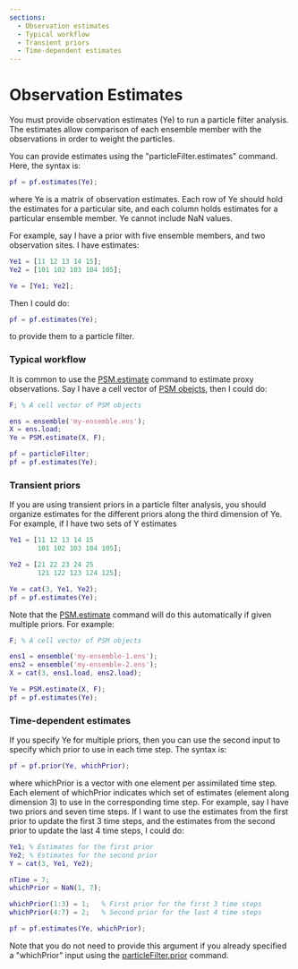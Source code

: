 ```yaml
---
sections:
  - Observation estimates
  - Typical workflow
  - Transient priors
  - Time-dependent estimates
---
```

# Observation Estimates
You must provide observation estimates (Ye) to run a particle filter analysis. The estimates allow comparison of each ensemble member with the observations in order to weight the particles.

You can provide estimates using the "particleFilter.estimates" command. Here, the syntax is:
```matlab
pf = pf.estimates(Ye);
```
where Ye is a matrix of observation estimates. Each row of Ye should hold the estimates for a particular site, and each column holds estimates for a particular ensemble member. Ye cannot include NaN values.

For example, say I have a prior with five ensemble members, and two observation sites. I have estimates:
```matlab
Ye1 = [11 12 13 14 15];
Ye2 = [101 102 103 104 105];

Ye = [Ye1; Ye2];
```
Then I could do:
```matlab
pf = pf.estimates(Ye);
```
to provide them to a particle filter.

### Typical workflow
It is common to use the [PSM.estimate](../PSM/estimate) command to estimate proxy observations. Say I have a cell vector of [PSM obejcts](../PSM/object), then I could do:
```matlab
F; % A cell vector of PSM objects

ens = ensemble('my-ensemble.ens');
X = ens.load;
Ye = PSM.estimate(X, F);

pf = particleFilter;
pf = pf.estimates(Ye);
```

### Transient priors
If you are using transient priors in a particle filter analysis, you should organize estimates for the different priors along the third dimension of Ye. For example, if I have two sets of Y estimates
```matlab
Ye1 = [11 12 13 14 15
       101 102 103 104 105];

Ye2 = [21 22 23 24 25
       121 122 123 124 125];

Ye = cat(3, Ye1, Ye2);
pf = pf.estimates(Ye);
```

Note that the [PSM.estimate](../PSM/estimate) command will do this automatically if given multiple priors. For example:
```matlab
F; % A cell vector of PSM objects

ens1 = ensemble('my-ensemble-1.ens');
ens2 = ensemble('my-ensemble-2.ens');
X = cat(3, ens1.load, ens2.load);

Ye = PSM.estimate(X, F);
pf = pf.estimates(Ye);
```

### Time-dependent estimates

If you specify Ye for multiple priors, then you can use the second input to specify which prior to use in each time step. The syntax is:
```matlab
pf = pf.prior(Ye, whichPrior);
```
where whichPrior is a vector with one element per assimilated time step. Each element of whichPrior indicates which set of estimates (element along dimension 3) to use in the corresponding time step. For example, say I have two priors and seven time steps. If I want to use the estimates from the first prior to update the first 3 time steps, and the estimates from the second prior to update the last 4 time steps, I could do:
```matlab
Ye1; % Estimates for the first prior
Ye2; % Estimates for the second prior
Y = cat(3, Ye1, Ye2);

nTime = 7;
whichPrior = NaN(1, 7);

whichPrior(1:3) = 1;   % First prior for the first 3 time steps
whichPrior(4:7) = 2;   % Second prior for the last 4 time steps

pf = pf.estimates(Ye, whichPrior);
```

Note that you do not need to provide this argument if you already specified a "whichPrior" input using the [particleFilter.prior](prior) command.
